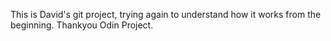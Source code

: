 This is David's git project, trying again to understand how it works from the beginning.
Thankyou Odin Project.